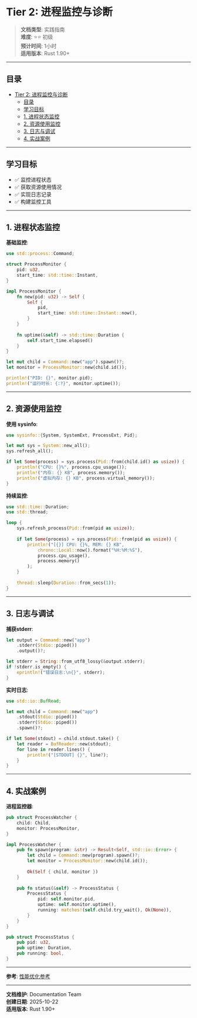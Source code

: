 # Tier 2: 进程监控与诊断

> **文档类型**: 实践指南  
> **难度**: ⭐⭐ 初级  
> **预计时间**: 1小时  
> **适用版本**: Rust 1.90+

---

## 目录

- [Tier 2: 进程监控与诊断](#tier-2-进程监控与诊断)
  - [目录](#目录)
  - [学习目标](#学习目标)
  - [1. 进程状态监控](#1-进程状态监控)
  - [2. 资源使用监控](#2-资源使用监控)
  - [3. 日志与调试](#3-日志与调试)
  - [4. 实战案例](#4-实战案例)

---

## 学习目标

- ✅ 监控进程状态
- ✅ 获取资源使用情况
- ✅ 实现日志记录
- ✅ 构建监控工具

---

## 1. 进程状态监控

**基础监控**:

```rust
use std::process::Command;

struct ProcessMonitor {
    pid: u32,
    start_time: std::time::Instant,
}

impl ProcessMonitor {
    fn new(pid: u32) -> Self {
        Self {
            pid,
            start_time: std::time::Instant::now(),
        }
    }
    
    fn uptime(&self) -> std::time::Duration {
        self.start_time.elapsed()
    }
}

let mut child = Command::new("app").spawn()?;
let monitor = ProcessMonitor::new(child.id());

println!("PID: {}", monitor.pid);
println!("运行时长: {:?}", monitor.uptime());
```

---

## 2. 资源使用监控

**使用 sysinfo**:

```rust
use sysinfo::{System, SystemExt, ProcessExt, Pid};

let mut sys = System::new_all();
sys.refresh_all();

if let Some(process) = sys.process(Pid::from(child.id() as usize)) {
    println!("CPU: {}%", process.cpu_usage());
    println!("内存: {} KB", process.memory());
    println!("虚拟内存: {} KB", process.virtual_memory());
}
```

**持续监控**:

```rust
use std::time::Duration;
use std::thread;

loop {
    sys.refresh_process(Pid::from(pid as usize));
    
    if let Some(process) = sys.process(Pid::from(pid as usize)) {
        println!("[{}] CPU: {}%, MEM: {} KB", 
            chrono::Local::now().format("%H:%M:%S"),
            process.cpu_usage(),
            process.memory()
        );
    }
    
    thread::sleep(Duration::from_secs(1));
}
```

---

## 3. 日志与调试

**捕获stderr**:

```rust
let output = Command::new("app")
    .stderr(Stdio::piped())
    .output()?;

let stderr = String::from_utf8_lossy(&output.stderr);
if !stderr.is_empty() {
    eprintln!("错误日志:\n{}", stderr);
}
```

**实时日志**:

```rust
use std::io::BufRead;

let mut child = Command::new("app")
    .stdout(Stdio::piped())
    .stderr(Stdio::piped())
    .spawn()?;

if let Some(stdout) = child.stdout.take() {
    let reader = BufReader::new(stdout);
    for line in reader.lines() {
        println!("[STDOUT] {}", line?);
    }
}
```

---

## 4. 实战案例

**进程监控器**:

```rust
pub struct ProcessWatcher {
    child: Child,
    monitor: ProcessMonitor,
}

impl ProcessWatcher {
    pub fn spawn(program: &str) -> Result<Self, std::io::Error> {
        let child = Command::new(program).spawn()?;
        let monitor = ProcessMonitor::new(child.id());
        
        Ok(Self { child, monitor })
    }
    
    pub fn status(&self) -> ProcessStatus {
        ProcessStatus {
            pid: self.monitor.pid,
            uptime: self.monitor.uptime(),
            running: matches!(self.child.try_wait(), Ok(None)),
        }
    }
}

pub struct ProcessStatus {
    pub pid: u32,
    pub uptime: Duration,
    pub running: bool,
}
```

---

**参考**: [性能优化参考](../tier_03_references/05_性能优化参考.md)

---

**文档维护**: Documentation Team  
**创建日期**: 2025-10-22  
**适用版本**: Rust 1.90+
